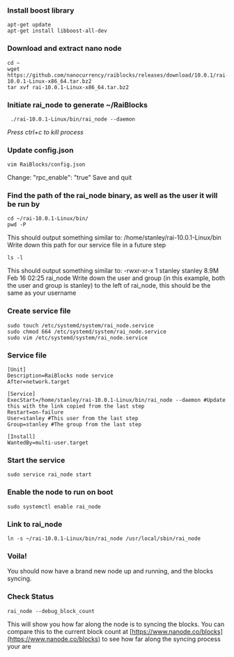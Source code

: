 ### Install boost library
````
apt-get update
apt-get install libboost-all-dev
````

### Download and extract nano node
````
cd ~
wget https://github.com/nanocurrency/raiblocks/releases/download/10.0.1/rai-10.0.1-Linux-x86_64.tar.bz2
tar xvf rai-10.0.1-Linux-x86_64.tar.bz2
````

### Initiate rai_node to generate ~/RaiBlocks 
````
 ./rai-10.0.1-Linux/bin/rai_node --daemon
````
_Press ctrl+c to kill process_

### Update config.json
````
vim RaiBlocks/config.json
````
Change: "rpc_enable": "true"
Save and quit


### Find the path of the rai_node binary, as well as the user it will be run by
````
cd ~/rai-10.0.1-Linux/bin/
pwd -P
````
This should output something similar to: /home/stanley/rai-10.0.1-Linux/bin
Write down this path for our service file in a future step

````
ls -l
````
This should output something similar to: -rwxr-xr-x 1 stanley stanley 8.9M Feb 16 02:25 rai_node
Write down the user and group (in this example, both the user and group is stanley) to the left of rai_node, this should be the same as your username

### Create service file
````
sudo touch /etc/systemd/system/rai_node.service   
sudo chmod 664 /etc/systemd/system/rai_node.service   
sudo vim /etc/systemd/system/rai_node.service  
````

### Service file
````
[Unit]
Description=RaiBlocks node service
After=network.target

[Service]
ExecStart=/home/stanley/rai-10.0.1-Linux/bin/rai_node --daemon #Update this with the link copied from the last step
Restart=on-failure
User=stanley #This user from the last step
Group=stanley #The group from the last step

[Install]
WantedBy=multi-user.target
````

### Start the service
````
sudo service rai_node start
````

### Enable the node to run on boot
````
sudo systemctl enable rai_node
````

### Link to rai_node
````
ln -s ~/rai-10.0.1-Linux/bin/rai_node /usr/local/sbin/rai_node
````

### Voila!
You should now have a brand new node up and running, and the blocks syncing.

### Check Status
````
rai_node --debug_block_count
````
This will show you how far along the node is to syncing the blocks. You can compare this to the current block count at [https://www.nanode.co/blocks](https://www.nanode.co/blocks) to see how far along the syncing process your are